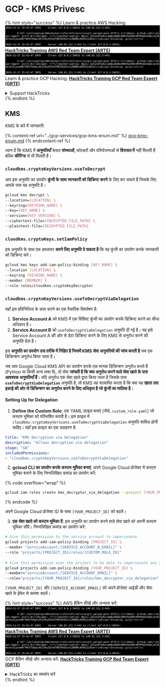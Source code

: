 # GCP - KMS Privesc

{% hint style="success" %}
Learn & practice AWS Hacking:<img src="../../../.gitbook/assets/image (1).png" alt="" data-size="line">[**HackTricks Training AWS Red Team Expert (ARTE)**](https://training.hacktricks.xyz/courses/arte)<img src="../../../.gitbook/assets/image (1).png" alt="" data-size="line">\
Learn & practice GCP Hacking: <img src="../../../.gitbook/assets/image (2).png" alt="" data-size="line">[**HackTricks Training GCP Red Team Expert (GRTE)**<img src="../../../.gitbook/assets/image (2).png" alt="" data-size="line">](https://training.hacktricks.xyz/courses/grte)

<details>

<summary>Support HackTricks</summary>

* Check the [**subscription plans**](https://github.com/sponsors/carlospolop)!
* **Join the** 💬 [**Discord group**](https://discord.gg/hRep4RUj7f) or the [**telegram group**](https://t.me/peass) or **follow** us on **Twitter** 🐦 [**@hacktricks\_live**](https://twitter.com/hacktricks\_live)**.**
* **Share hacking tricks by submitting PRs to the** [**HackTricks**](https://github.com/carlospolop/hacktricks) and [**HackTricks Cloud**](https://github.com/carlospolop/hacktricks-cloud) github repos.

</details>
{% endhint %}

## KMS

KMS के बारे में जानकारी:

{% content-ref url="../gcp-services/gcp-kms-enum.md" %}
[gcp-kms-enum.md](../gcp-services/gcp-kms-enum.md)
{% endcontent-ref %}

ध्यान दें कि KMS में **अनुमतियाँ** केवल **संस्थाओं**, फ़ोल्डरों और परियोजनाओं से **विरासत में** नहीं मिलती हैं बल्कि **कीरिंग्स** से भी मिलती हैं।

### `cloudkms.cryptoKeyVersions.useToDecrypt`

आप इस अनुमति का उपयोग **कुंजी के साथ जानकारी को डिक्रिप्ट करने** के लिए कर सकते हैं जिसके लिए आपके पास यह अनुमति है।
```bash
gcloud kms decrypt \
--location=[LOCATION] \
--keyring=[KEYRING_NAME] \
--key=[KEY_NAME] \
--version=[KEY_VERSION] \
--ciphertext-file=[ENCRYPTED_FILE_PATH] \
--plaintext-file=[DECRYPTED_FILE_PATH]
```
### `cloudkms.cryptoKeys.setIamPolicy`

इस अनुमति के साथ एक हमलावर **अपने लिए अनुमति दे सकता है** कि वह कुंजी का उपयोग करके जानकारी को डिक्रिप्ट करे।
```bash
gcloud kms keys add-iam-policy-binding [KEY_NAME] \
--location [LOCATION] \
--keyring [KEYRING_NAME] \
--member [MEMBER] \
--role roles/cloudkms.cryptoKeyDecrypter
```
### `cloudkms.cryptoKeyVersions.useToDecryptViaDelegation`

यहाँ इस प्रतिनिधित्व के काम करने का एक वैचारिक विश्लेषण है:

1. **Service Account A** को KMS में एक विशिष्ट कुंजी का उपयोग करके डिक्रिप्ट करने का सीधा अधिकार है।
2. **Service Account B** को `useToDecryptViaDelegation` अनुमति दी गई है। यह इसे Service Account A की ओर से डेटा डिक्रिप्ट करने के लिए KMS से अनुरोध करने की अनुमति देता है।

इस **अनुमति का उपयोग उस तरीके में निहित है जिसमें KMS सेवा अनुमतियों की जांच करती है** जब एक डिक्रिप्शन अनुरोध किया जाता है।

जब आप Google Cloud KMS API का उपयोग करके एक मानक डिक्रिप्शन अनुरोध करते हैं (Python या किसी अन्य भाषा में), तो सेवा **जांचती है कि क्या अनुरोध करने वाले सेवा खाते के पास आवश्यक अनुमतियाँ हैं**। यदि अनुरोध एक सेवा खाते द्वारा किया जाता है जिसके पास **`useToDecryptViaDelegation`** अनुमति है, तो KMS यह सत्यापित करता है कि क्या यह **खाता उस इकाई की ओर से डिक्रिप्शन का अनुरोध करने के लिए अधिकृत है जो कुंजी का मालिक है**।

#### Setting Up for Delegation

1. **Define the Custom Role**: एक YAML फ़ाइल बनाएं (जैसे, `custom_role.yaml`) जो कस्टम भूमिका को परिभाषित करती है। इस फ़ाइल में `cloudkms.cryptoKeyVersions.useToDecryptViaDelegation` अनुमति शामिल होनी चाहिए। यहाँ इस फ़ाइल का एक उदाहरण है:
```yaml
title: "KMS Decryption via Delegation"
description: "Allows decryption via delegation"
stage: "GA"
includedPermissions:
- "cloudkms.cryptoKeyVersions.useToDecryptViaDelegation"
```
2. **gcloud CLI का उपयोग करके कस्टम भूमिका बनाएं**: अपने Google Cloud प्रोजेक्ट में कस्टम भूमिका बनाने के लिए निम्नलिखित कमांड का उपयोग करें:

{% code overflow="wrap" %}
```bash
gcloud iam roles create kms_decryptor_via_delegation --project [YOUR_PROJECT_ID] --file custom_role.yaml
```
{% endcode %}

अपने Google Cloud प्रोजेक्ट ID के साथ `[YOUR_PROJECT_ID]` को बदलें।

3. **एक सेवा खाते को कस्टम भूमिका दें**: इस अनुमति का उपयोग करने वाले सेवा खाते को अपनी कस्टम भूमिका सौंपें। निम्नलिखित कमांड का उपयोग करें:
```bash
# Give this permission to the service account to impersonate
gcloud projects add-iam-policy-binding [PROJECT_ID] \
--member "serviceAccount:[SERVICE_ACCOUNT_B_EMAIL]" \
--role "projects/[PROJECT_ID]/roles/[CUSTOM_ROLE_ID]"

# Give this permission over the project to be able to impersonate any SA
gcloud projects add-iam-policy-binding [YOUR_PROJECT_ID] \
--member="serviceAccount:[SERVICE_ACCOUNT_EMAIL]" \
--role="projects/[YOUR_PROJECT_ID]/roles/kms_decryptor_via_delegation"
```
`[YOUR_PROJECT_ID]` और `[SERVICE_ACCOUNT_EMAIL]` को अपने प्रोजेक्ट आईडी और सेवा खाते के ईमेल से क्रमशः बदलें।

{% hint style="success" %}
AWS हैकिंग सीखें और अभ्यास करें:<img src="../../../.gitbook/assets/image (1).png" alt="" data-size="line">[**HackTricks Training AWS Red Team Expert (ARTE)**](https://training.hacktricks.xyz/courses/arte)<img src="../../../.gitbook/assets/image (1).png" alt="" data-size="line">\
GCP हैकिंग सीखें और अभ्यास करें: <img src="../../../.gitbook/assets/image (2).png" alt="" data-size="line">[**HackTricks Training GCP Red Team Expert (GRTE)**<img src="../../../.gitbook/assets/image (2).png" alt="" data-size="line">](https://training.hacktricks.xyz/courses/grte)

<details>

<summary>HackTricks का समर्थन करें</summary>

* [**सदस्यता योजनाएँ**](https://github.com/sponsors/carlospolop) देखें!
* **हमारे** 💬 [**Discord समूह**](https://discord.gg/hRep4RUj7f) या [**telegram समूह**](https://t.me/peass) में शामिल हों या **हमारे** **Twitter** 🐦 [**@hacktricks\_live**](https://twitter.com/hacktricks\_live)** का पालन करें।**
* **हैकिंग ट्रिक्स साझा करें और** [**HackTricks**](https://github.com/carlospolop/hacktricks) और [**HackTricks Cloud**](https://github.com/carlospolop/hacktricks-cloud) गिटहब रिपोजिटरी में PR सबमिट करें।

</details>
{% endhint %}
